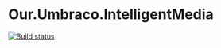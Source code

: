 # Our.Umbraco.IntelligentMedia

[![Build status](https://dev.azure.com/gibeteam/Our.Umbraco.IntelligentMedia/_apis/build/status/Our.Umbraco.IntelligentMedia-build)](https://dev.azure.com/gibeteam/Our.Umbraco.IntelligentMedia/_build/latest?definitionId=1)